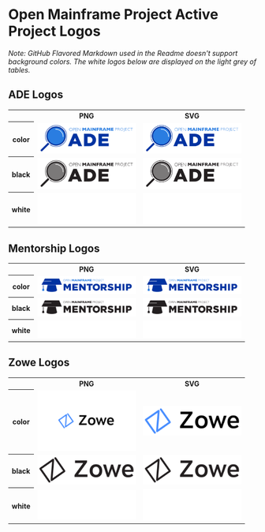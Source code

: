 # Open Mainframe Project Active Project Logos

*Note: GitHub Flavored Markdown used in the Readme doesn't support background colors. The white logos below are displayed on the light grey of tables.*

## ADE Logos

<table>
    <tr>
        <th></th>
        <th>PNG</th>
        <th>SVG</th>
    </tr>
    <tr>
        <th>color</th>
        <td><img src="/projects/ade/ade-color.png" width="200"></td>
        <td><img src="/projects/ade/ade-color.svg" width="200"></td>
    </tr>
    <tr>
        <th>black</th>
        <td><img src="/projects/ade/ade-black.png" width="200"></td>
        <td><img src="/projects/ade/ade-black.svg" width="200"></td>
    </tr>
    <tr>
        <th>white</th>
        <td><img src="/projects/ade/ade-white.png" width="200"></td>
        <td><img src="/projects/ade/ade-white.svg" width="200"></td>
    </tr>
</table>

## Mentorship Logos

<table>
    <tr>
        <th></th>
        <th>PNG</th>
        <th>SVG</th>
    </tr>
    <tr>
        <th>color</th>
        <td><img src="/projects/mentorship/mentorship-color.png" width="200"></td>
        <td><img src="/projects/mentorship/mentorship-color.svg" width="200"></td>
    </tr>
    <tr>
        <th>black</th>
        <td><img src="/projects/mentorship/mentorship-black.png" width="200"></td>
        <td><img src="/projects/mentorship/mentorship-black.svg" width="200"></td>
    </tr>
    <tr>
        <th>white</th>
        <td><img src="/projects/mentorship/mentorship-white.png" width="200"></td>
        <td><img src="/projects/mentorship/mentorship-white.svg" width="200"></td>
    </tr>
</table>

## Zowe Logos

<table>
    <tr>
        <th></th>
        <th>PNG</th>
        <th>SVG</th>
    </tr>
    <tr>
        <th>color</th>
        <td><img src="/projects/zowe/zowe-color.png" width="200"></td>
        <td><img src="/projects/zowe/zowe-color.svg" width="200"></td>
    </tr>
    <tr>
        <th>black</th>
        <td><img src="/projects/zowe/zowe-black.png" width="200"></td>
        <td><img src="/projects/zowe/zowe-black.svg" width="200"></td>
    </tr>
    <tr>
        <th>white</th>
        <td><img src="/projects/zowe/zowe-white.png" width="200"></td>
        <td><img src="/projects/zowe/zowe-white.svg" width="200"></td>
    </tr>
</table>
